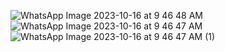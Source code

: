 ![WhatsApp Image 2023-10-16 at 9 46 48 AM](https://github.com/krish-radadiya/clock_app/assets/113992828/49552f09-44f0-4b70-9d2e-b1aaa135b1be)
![WhatsApp Image 2023-10-16 at 9 46 47 AM](https://github.com/krish-radadiya/clock_app/assets/113992828/1900846a-2c02-493a-a999-b4de876bd91f)
![WhatsApp Image 2023-10-16 at 9 46 47 AM (1)](https://github.com/krish-radadiya/clock_app/assets/113992828/4dab82b1-0ac1-4a8d-b880-56195e8ae10d)
